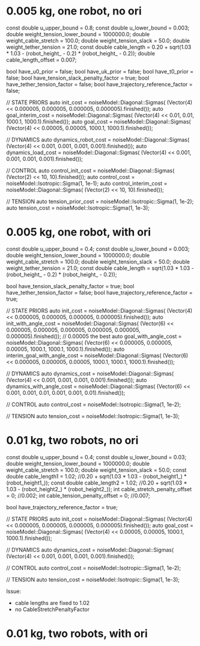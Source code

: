 # 0.005 kg, one robot, no ori

const double u_upper_bound = 0.8;
const double u_lower_bound = 0.003;
double weight_tension_lower_bound = 1000000.0;
double weight_cable_stretch = 100.0;
double weight_tension_slack = 50.0;
double weight_tether_tension = 21.0;
const double cable_length = 0.20 + sqrt(1.03 * 1.03 - (robot_height_ - 0.2) * (robot_height_ - 0.2));
double cable_length_offset = 0.007;

bool have_u0_prior = false;
bool have_uk_prior = false;
bool have_t0_prior = false;
bool have_tension_slack_penalty_factor = true;
bool have_tether_tension_factor = false;
bool have_trajectory_reference_factor = false;

// STATE PRIORS
auto init_cost = noiseModel::Diagonal::Sigmas(
    (Vector(4) << 0.000005, 0.000005, 0.000005, 0.000005).finished());
auto goal_interim_cost = noiseModel::Diagonal::Sigmas(
    (Vector(4) << 0.01,    0.01,    1000.1, 1000.1).finished());
auto goal_cost = noiseModel::Diagonal::Sigmas(
    (Vector(4) << 0.00005, 0.00005, 1000.1, 1000.1).finished());

// DYNAMICS
auto dynamics_robot_cost = noiseModel::Diagonal::Sigmas(
    (Vector(4) << 0.001, 0.001, 0.001, 0.001).finished());
auto dynamics_load_cost = noiseModel::Diagonal::Sigmas(
    (Vector(4) << 0.001, 0.001, 0.001, 0.001).finished());

// CONTROL
auto control_init_cost = noiseModel::Diagonal::Sigmas(
    (Vector(2) << 10, 10).finished());
auto control_cost = noiseModel::Isotropic::Sigma(1, 1e-1);
auto control_interim_cost = noiseModel::Diagonal::Sigmas(
    (Vector(2) << 10, 10).finished());

// TENSION
auto tension_prior_cost = noiseModel::Isotropic::Sigma(1, 1e-2);
auto tension_cost = noiseModel::Isotropic::Sigma(1, 1e-3);

# 0.005 kg, one robot, with ori

const double u_upper_bound = 0.4;
const double u_lower_bound = 0.003;
double weight_tension_lower_bound = 1000000.0;
double weight_cable_stretch = 100.0;
double weight_tension_slack = 50.0;
double weight_tether_tension = 21.0;
const double cable_length = sqrt(1.03 * 1.03 - (robot_height_ - 0.2) * (robot_height_ - 0.2));

bool have_tension_slack_penalty_factor = true;
bool have_tether_tension_factor = false;
bool have_trajectory_reference_factor = true;

// STATE PRIORS
auto init_cost = noiseModel::Diagonal::Sigmas(
(Vector(4) << 0.000005, 0.000005, 0.000005, 0.000005).finished());
auto init_with_angle_cost = noiseModel::Diagonal::Sigmas(
(Vector(6) << 0.000005, 0.000005, 0.000005, 0.000005, 0.000005, 0.000005).finished());
// 0.00005 the best
auto goal_with_angle_cost = noiseModel::Diagonal::Sigmas(
(Vector(6) << 0.000005, 0.000005, 0.00005, 1000.1, 1000.1, 1000.1).finished());
auto interim_goal_with_angle_cost = noiseModel::Diagonal::Sigmas(
(Vector(6) << 0.000005, 0.000005, 0.00005,    1000.1, 1000.1, 1000.1).finished());

// DYNAMICS
auto dynamics_cost = noiseModel::Diagonal::Sigmas(
(Vector(4) << 0.001, 0.001, 0.001, 0.001).finished());
auto dynamics_with_angle_cost = noiseModel::Diagonal::Sigmas(
(Vector(6) << 0.001, 0.001, 0.01, 0.001, 0.001, 0.01).finished());

// CONTROL
auto control_cost = noiseModel::Isotropic::Sigma(1, 1e-2);

// TENSION
auto tension_cost = noiseModel::Isotropic::Sigma(1, 1e-3);

# 0.01 kg, two robots, no ori


const double u_upper_bound = 0.4; 
const double u_lower_bound = 0.03;
double weight_tension_lower_bound = 1000000.0;
double weight_cable_stretch = 100.0;
double weight_tension_slack = 50.0;
const double cable_length1 = 1.02; //0.20 + sqrt(1.03 * 1.03 - (robot_height1_) * (robot_height1_));
const double cable_length2 = 1.02; //0.20 + sqrt(1.03 * 1.03 - (robot_height2_) * (robot_height2_));
int cable_stretch_penalty_offset = 0; //0.002;
int cable_tension_penalty_offset = 0; //0.007;

bool have_trajectory_reference_factor = true;

// STATE PRIORS
auto init_cost = noiseModel::Diagonal::Sigmas(
    (Vector(4) << 0.000005, 0.000005, 0.000005, 0.000005).finished());
auto goal_cost = noiseModel::Diagonal::Sigmas(
    (Vector(4) << 0.00005, 0.00005, 1000.1, 1000.1).finished());

// DYNAMICS
auto dynamics_cost = noiseModel::Diagonal::Sigmas(
    (Vector(4) << 0.001, 0.001, 0.001, 0.001).finished());

// CONTROL
auto control_cost = noiseModel::Isotropic::Sigma(1, 1e-2);

// TENSION
auto tension_cost = noiseModel::Isotropic::Sigma(1, 1e-3);

Issue:

* cable lengths are fixed to 1.02
* no CableStretchPenaltyFactor 

# 0.01 kg, two robots, with ori
